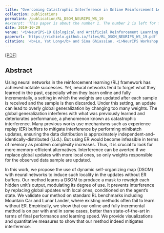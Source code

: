 ```yaml
---
title: "Overcoming Catastrophic Interference in Online Reinforcement Learning with Dynamic Self-Organizing Maps"
collection: publications
permalink: /publication/RL_DSOM_NEURIPS_WS_19
#excerpt: 'This paper is about the number 1. The number 2 is left for future work.'
date: 2019-10-29
venue: '<i>NeurIPS-19 Biological and Artificial Reinforcement Learning Workshop</i>'
paperurl: 'https://richielo.github.io/files/RL_DSOM_NEURIPS_WS_19.pdf'
citation: '<b>Lo, Yat Long</b> and Sina Ghiassian. <i>NeurIPS Workshop on Biological and Artificial Reinforcement Learning </i>. 2019.'
---
```

[[PDF]](https://richielo.github.io/files/RL_DSOM_NEURIPS_WS_19.pdf)

## Abstract
Using neural networks in the reinforcement learning (RL) framework has achieved notable successes. Yet, neural networks tend to forget what they learned in the past, especially when they learn online and fully incrementally, a setting in which the weights are updated after each sample is received and the sample is then discarded. Under this setting, an update can lead to overly global generalization by changing too many weights. The global generalization interferes with what was previously
learned and deteriorates performance, a phenomenon known as catastrophic interference. Many previous works use mechanisms such as experience replay (ER) buffers to mitigate interference by performing minibatch updates, ensuring the data distribution is approximately independent-and-identically-distributed (i.i.d.). But using ER would become infeasible in terms of memory as problem complexity increases. Thus, it is crucial to look for more memory-efficient alternatives. Interference can be averted if we replace global updates with more local ones, so only weights responsible for the observed data sample are updated.

In this work, we propose the use of dynamic self-organizing map (DSOM) with neural networks to induce such locality in the updates without ER buffers. Our method learns a DSOM to produce a mask to reweigh each hidden unit’s output, modulating its degree of use. It prevents interference by replacing global updates with local ones, conditioned on the agent’s state. We validate our method on standard RL benchmarks including Mountain Car and Lunar Lander, where existing methods often fail to learn without ER. Empirically, we show that our online and fully incremental method is on par with and in some cases, better than state-of-the-art in terms of final performance and learning speed. We provide visualizations and quantitative measures to show that our method indeed mitigates interference.
